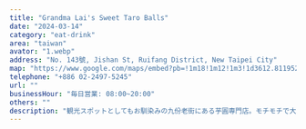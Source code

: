 ```yaml
---
title: "Grandma Lai's Sweet Taro Balls"
date: "2024-03-14"
category: "eat-drink"
area: "taiwan"
avator: "1.webp"
address: "No. 143號, Jishan St, Ruifang District, New Taipei City"
map: "https://www.google.com/maps/embed?pb=!1m18!1m12!1m3!1d3612.8119529102623!2d121.84140971023453!3d25.108226135207264!2m3!1f0!2f0!3f0!3m2!1i1024!2i768!4f13.1!3m3!1m2!1s0x345d453d59186f37%3A0xd07e10b9af485d64!2z6LO06Zi_5amG6IqL5ZyT77yI44Op44Kk44Ki44O844Od44Kl44Kk44O844Om44Kn44Oz77yJ!5e0!3m2!1sja!2sjp!4v1710574518234!5m2!1sja!2sjp"
telephone: "+886 02-2497-5245"
url: ""
businessHour: "毎日営業: 08:00~20:00"
others: ""
description: "観光スポットとしてもお馴染みの九份老街にある芋圓専門店。モチモチで大粒の芋圓がゴロゴロ入っています！"
---
```

